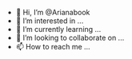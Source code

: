 - 👋 Hi, I’m @Arianabook
- 👀 I’m interested in ...
- 🌱 I’m currently learning ...
- 💞️ I’m looking to collaborate on ...
- 📫 How to reach me ...

<!---
Arianabook/Arianabook is a ✨ special ✨ repository because its `README.md` (this file) appears on your GitHub profile.
You can click the Preview link to take a look at your changes.
--->
